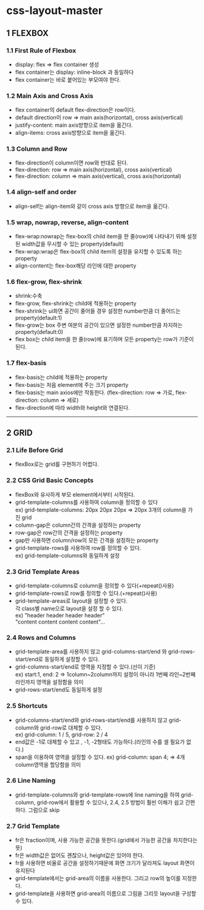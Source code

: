 # css-layout-master

## 1 FLEXBOX

### 1.1 First Rule of Flexbox

- display: flex => flex container 생성
- flex container는 display: inline-block 과 동일하다
- flex container는 바로 붙어있는 부모여야 한다.

### 1.2 Main Axis and Cross Axis

- flex container의 default flex-direction은 row이다.
- default direction이 row => main axis(horizontal), cross axis(vertical)
- justify-content: main axis방향으로 item을 옮긴다.
- align-items: cross axis방향으로 item을 옮긴다.

### 1.3 Column and Row

- flex-direction이 column이면 row와 반대로 된다.
- flex-direction: row => main axis(horizontal), cross axis(vertical)
- flex-direction: column => main axis(vertical), cross axis(horizontal)

### 1.4 align-self and order

- align-self는 align-item와 같이 cross axis 방향으로 item을 옮긴다.

### 1.5 wrap, nowrap, reverse, align-content

- flex-wrap:nowrap는 flex-box의 child item을 한 줄(row)에 나타내기 위해 설정된 width값을 무시할 수 있는 property(default)
- flex-wrap:wrap은 flex-box의 child item의 설정을 유지할 수 있도록 하는 property
- align-content는 flex-box해당 라인에 대한 property

### 1.6 flex-grow, flex-shrink

- shrink:수축
- flex-grow, flex-shrink는 child에 적용하는 property
- flex-shrink는 ui화면 공간이 줄어들 경우 설정한 number만큼 더 줄어드는 property(default:1)
- flex-grow는 box 주변 여분의 공간이 있으면 설정한 number만큼 차지하는 property(default:0)
- flex box는 child item을 한 줄(row)에 표기하며 모든 property는 row가 기준이 된다.

### 1.7 flex-basis

- flex-basis는 child에 적용하는 property
- flex-basis는 처음 element에 주는 크기 property
- flex-basis는 main axios에만 작동한다. (flex-direction: row => 가로, flex-direction: column => 세로)
- flex-direction에 따라 width와 height와 연결된다.

---

## 2 GRID

### 2.1 Life Before Grid

- flexBox로는 grid를 구현하기 어렵다.

### 2.2 CSS Grid Basic Concepts

- flexBox와 유사하게 부모 element에서부터 시작된다.
- grid-template-columns를 사용하여 column을 정의할 수 있다\
  ex) grid-template-columns: 20px 20px 20px => 20px 3개의 column을 가진 grid
- column-gap은 column간의 간격을 설정하는 property
- row-gap은 row간의 간격을 설정하는 property
- gap만 사용하면 column/row의 모든 간격을 설정하는 property
- grid-template-rows를 사용하여 row를 정의할 수 있다.\
  ex) grid-template-columns와 동일하게 설정

### 2.3 Grid Template Areas

- grid-template-columns로 column을 정의할 수 있다(+repeat()사용)
- grid-template-rows로 row를 정의할 수 있다.(+repeat()사용)
- grid-template-areas로 layout을 설정할 수 있다.\
  각 class별 name으로 layout을 설정 할 수 있다.\
  ex) "header header header header"\
   "content content content content"...

### 2.4 Rows and Columns

- grid-template-area를 사용하지 않고 grid-columns-start/end 와 grid-rows-start/end로 동일하게 설정할 수 있다.
- grid-columns-start/end로 영역을 지정할 수 있다.(선이 기준)\
  ex) start:1, end: 2 => 1column~2column까지 설정이 아니라 1번째 라인~2번째 라인까지 영역을 설정함을 의미
- grid-rows-start/end도 동일하게 설정

### 2.5 Shortcuts

- grid-columns-start/end와 grid-rows-start/end를 사용하지 않고 grid-column와 grid-row로 대체할 수 있다.\
  ex) grid-column: 1 / 5, grid-row: 2 / 4
- end값은 -1로 대체할 수 있고 , -1, -2형태도 가능하다.(라인의 수를 셀 필요가 없다.)
- span을 이용하여 영역을 설정할 수 있다.
  ex) grid-column: span 4; => 4개 column영역을 할당함을 의미

### 2.6 Line Naming

- grid-template-columns와 grid-template-rows에 line naming을 하여 grid-column, grid-row에서 활용할 수 있으나, 2.4, 2.5 방법이 훨씬 이해가 쉽고 간편하다. 그럼으로 skip

### 2.7 Grid Template

- fr은 fraction이며, 사용 가능한 공간을 뜻한다.(grid에서 가능한 공간을 차지한다는 뜻)
- fr은 width값은 없어도 괜찮으나, height값은 있어야 한다.
- fr을 사용하면 비율로 공간을 설정하기때문에 화면 크기가 달라져도 layout 화면이 유지된다
- grid-template에서는 grid-area의 이름을 사용한다. 그리고 row의 높이를 지정한다.
- grid-template을 사용하면 grid-area의 이름으로 그림을 그리듯 layout을 구성할 수 있다.
